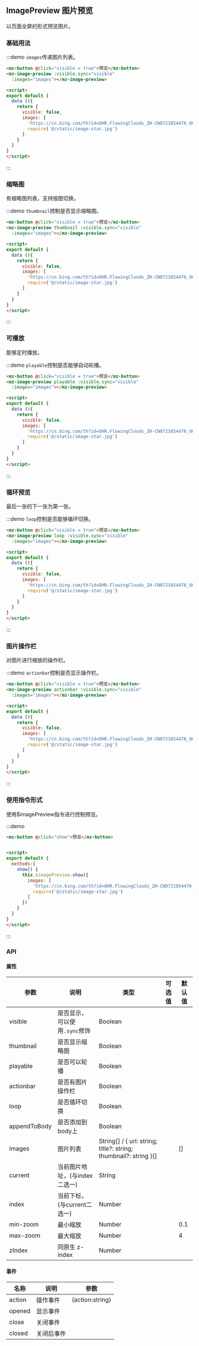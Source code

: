 ## ImagePreview 图片预览

以页面全屏的形式预览图片。

### 基础用法

:::demo `images`传递图片列表。
```html
<mz-button @click="visible = true">预览</mz-button>
<mz-image-preview :visible.sync="visible"
  :images="images"></mz-image-preview>

<script>
export default {
  data (){
    return {
      visible: false,
      images: [
        'https://cn.bing.com/th?id=OHR.FlowingClouds_ZH-CN0721854476_UHD.jpg&rf=LaDigue_UHD.jpg&pid=hp&w=1920&h=1080&rs=1&c=4',
        require('@/static/image-star.jpg')
      ]
    }
  }
}
</script>
```
:::

### 缩略图

有缩略图列表，支持按图切换。

:::demo `thumbnail`控制是否显示缩略图。
```html
<mz-button @click="visible = true">预览</mz-button>
<mz-image-preview thumbnail :visible.sync="visible"
  :images="images"></mz-image-preview>

<script>
export default {
  data (){
    return {
      visible: false,
      images: [
        'https://cn.bing.com/th?id=OHR.FlowingClouds_ZH-CN0721854476_UHD.jpg&rf=LaDigue_UHD.jpg&pid=hp&w=1920&h=1080&rs=1&c=4',
        require('@/static/image-star.jpg')
      ]
    }
  }
}
</script>
```
:::

### 可播放

能够定时播放。

:::demo `playable`控制是否能够自动轮播。
```html
<mz-button @click="visible = true">预览</mz-button>
<mz-image-preview playable :visible.sync="visible"
  :images="images"></mz-image-preview>

<script>
export default {
  data (){
    return {
      visible: false,
      images: [
        'https://cn.bing.com/th?id=OHR.FlowingClouds_ZH-CN0721854476_UHD.jpg&rf=LaDigue_UHD.jpg&pid=hp&w=1920&h=1080&rs=1&c=4',
        require('@/static/image-star.jpg')
      ]
    }
  }
}
</script>
```
:::

### 循环预览

最后一张的下一张为第一张。

:::demo `loop`控制是否能够循环切换。
```html
<mz-button @click="visible = true">预览</mz-button>
<mz-image-preview loop :visible.sync="visible"
  :images="images"></mz-image-preview>

<script>
export default {
  data (){
    return {
      visible: false,
      images: [
        'https://cn.bing.com/th?id=OHR.FlowingClouds_ZH-CN0721854476_UHD.jpg&rf=LaDigue_UHD.jpg&pid=hp&w=1920&h=1080&rs=1&c=4',
        require('@/static/image-star.jpg')
      ]
    }
  }
}
</script>
```
:::

### 图片操作栏

对图片进行缩放的操作栏。

:::demo `actionbar`控制是否显示操作栏。
```html
<mz-button @click="visible = true">预览</mz-button>
<mz-image-preview actionbar :visible.sync="visible"
  :images="images"></mz-image-preview>

<script>
export default {
  data (){
    return {
      visible: false,
      images: [
        'https://cn.bing.com/th?id=OHR.FlowingClouds_ZH-CN0721854476_UHD.jpg&rf=LaDigue_UHD.jpg&pid=hp&w=1920&h=1080&rs=1&c=4',
        require('@/static/image-star.jpg')
      ]
    }
  }
}
</script>
```
:::

### 使用指令形式

使用$imagePreview指令进行控制预览。

:::demo 
```html
<mz-button @click="show">预览</mz-button>


<script>
export default {
  methods:{
    show() {
      this.$imagePreview.show({
        images: [
          'https://cn.bing.com/th?id=OHR.FlowingClouds_ZH-CN0721854476_UHD.jpg&rf=LaDigue_UHD.jpg&pid=hp&w=1920&h=1080&rs=1&c=4',
          require('@/static/image-star.jpg')
        ]
      })
    }
  }
}
</script>
```
:::

### API

#### 属性

| 参数 | 说明 | 类型 | 可选值 |默认值|
| --- | --- | --- | --- | --- |
|visible|是否显示，可以使用`.sync`修饰|Boolean|||
|thumbnail|是否显示缩略图|Boolean|||
|playable|是否可以轮播|Boolean|||
|actionbar|是否有图片操作栏|Boolean|||
|loop|是否循环切换|Boolean|||
|appendToBody|是否添加到body上|Boolean|||
|images|图片列表|String[] / { url: string; title?: string; thumbnail?: string }[]||[]|
|current|当前图片地址，(与index二选一)|String|||
|index|当前下标，(与current二选一)|Number|||
|min-zoom|最小缩放|Number||0.1|
|max-zoom|最大缩放|Number||4|
|zIndex|同原生 z-index|Number|||

#### 事件

| 名称 | 说明 | 参数 |
| --- | --- | --- |
|action|操作事件|(action:string)|
|opened|显示事件||
|close|关闭事件||
|closed|关闭后事件||
